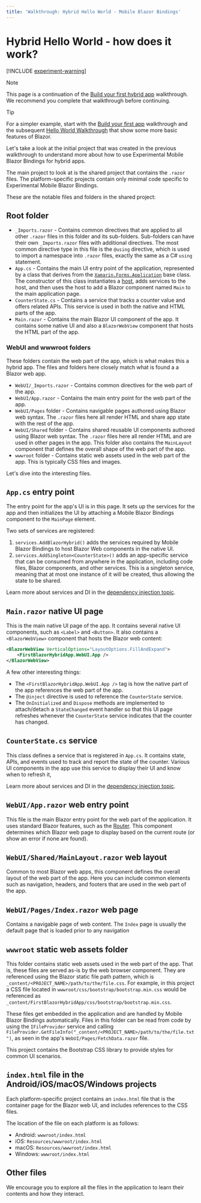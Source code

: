```yaml
---
title: 'Walkthrough: Hybrid Hello World - Mobile Blazor Bindings'
---
```


# Hybrid Hello World - how does it work?

[!INCLUDE [experiment-warning](../includes/experiment-warning.md)]

> [!NOTE]
> This page is a continuation of the [Build your first hybrid app](build-first-hybrid-app.md) walkthrough. We recommend you complete that walkthrough before continuing.

> [!TIP]
> For a simpler example, start with the [Build your first app](build-first-app.md) walkthrough and the subsequent [Hello World Walkthrough](hello-world.md) that show some more basic features of Blazor.

Let's take a look at the initial project that was created in the previous walkthrough to understand more about how to use Experimental Mobile Blazor Bindings for hybrid apps.

The main project to look at is the shared project that contains the `.razor` files. The platform-specific projects contain only minimal code specific to Experimental Mobile Blazor Bindings.

These are the notable files and folders in the shared project:

## Root folder

* `_Imports.razor` - Contains common directives that are applied to all other `.razor` files in this folder and its sub-folders. Sub-folders can have their own `_Imports.razor` files with additional directives. The most common directive type in this file is the `@using` directive, which is used to import a namespace into `.razor` files, exactly the same as a C# `using` statement.
* `App.cs` - Contains the main UI entry point of the application, represented by a class that derives from the [`Xamarin.Forms.Application`](https://docs.microsoft.com/dotnet/api/xamarin.forms.application) base class. The constructor of this class instantiates a [host](https://docs.microsoft.com/aspnet/core/fundamentals/host/generic-host), adds services to the host, and then uses the host to add a Blazor component named `Main` to the main application page.
* `CounterState.cs` - Contains a service that tracks a counter value and offers related APIs. This service is used in both the native and HTML parts of the app.
* `Main.razor` - Contains the main Blazor UI component of the app. It contains some native UI and also a `BlazorWebView` component that hosts the HTML part of the app.

### WebUI and wwwroot folders

These folders contain the web part of the app, which is what makes this a hybrid app. The files and folders here closely match what is found a a Blazor web app.

* `WebUI/_Imports.razor` - Contains common directives for the web part of the app.
* `WebUI/App.razor` - Contains the main entry point for the web part of the app.
* `WebUI/Pages` folder - Contains navigable pages authored using Blazor web syntax. The `.razor` files here all render HTML and share app state with the rest of the app.
* `WebUI/Shared` folder - Contains shared reusable UI components authored using Blazor web syntax. The `.razor` files here all render HTML and are used in other pages in the app. This folder also contains the `MainLayout` component that defines the overall shape of the web part of the app.
* `wwwroot` folder - Contains static web assets used in the web part of the app. This is typically CSS files and images.

Let's dive into the interesting files.

## `App.cs` entry point

The entry point for the app's UI is in this page. It sets up the services for the app and then initializes the UI by attaching a Mobile Blazor Bindings component to the `MainPage` element.

Two sets of services are registered:

1. `services.AddBlazorHybrid()` adds the services required by Mobile Blazor Bindings to host Blazor Web components in the native UI.
1. `services.AddSingleton<CounterState>()` adds an app-specific service that can be consumed from anywhere in the application, including code files, Blazor components, and other services. This is a singleton service, meaning that at most one instance of it will be created, thus allowing the state to be shared.

Learn more about services and DI in the [dependency injection topic](../advanced/dependency-injection.md).

## `Main.razor` native UI page

This is the main native UI page of the app. It contains several native UI components, such as `<Label>` and `<Button>`. It also contains a `<BlazorWebView>` component that hosts the Blazor web content:

```xml
<BlazorWebView VerticalOptions="LayoutOptions.FillAndExpand">
    <FirstBlazorHybridApp.WebUI.App />
</BlazorWebView>
```

A few other interesting things:

* The `<FirstBlazorHybridApp.WebUI.App />` tag is how the native part of the app references the web part of the app.
* The `@inject` directive is used to reference the `CounterState` service.
* The `OnInitialized` and `Dispose` methods are implemented to attach/detach a `StateChanged` event handler so that this UI page refreshes whenever the `CounterState` service indicates that the counter has changed.

## `CounterState.cs` service

This class defines a service that is registered in `App.cs`. It contains state, APIs, and events used to track and report the state of the counter. Various UI components in the app use this service to display their UI and know when to refresh it,

Learn more about services and DI in the [dependency injection topic](../advanced/dependency-injection.md).

## `WebUI/App.razor` web entry point

This file is the main Blazor entry point for the web part of the application. It uses standard Blazor features, such as the [Router](https://docs.microsoft.com/aspnet/core/blazor/fundamentals/routing). This component determines which Blazor web page to display based on the current route (or show an error if none are found).

## `WebUI/Shared/MainLayout.razor` web layout

Common to most Blazor web apps, this component defines the overall layout of the web part of the app. Here you can include common elements such as navigation, headers, and footers that are used in the web part of the app.

## `WebUI/Pages/Index.razor` web page

Contains a navigable page of web content. The `Index` page is usually the default page that is loaded prior to any navigation

## `wwwroot` static web assets folder

This folder contains static web assets used in the web part of the app. That is, these files are served as-is by the web browser component. They are referenced using the Blazor static file path pattern, which is `_content/<PROJECT_NAME>/path/to/the/file.css`. For example, in this project a CSS file located in `wwwroot/css/bootstrap/bootstrap.min.css` would be referenced as `_content/FirstBlazorHybridApp/css/bootstrap/bootstrap.min.css`.

These files get embedded in the application and are handled by Mobile Blazor Bindings automatically. Files in this folder can be read from code by using the `IFileProvider` service and calling  `FileProvider.GetFileInfo("_content/<PROJECT_NAME>/path/to/the/file.txt")`, as seen in the app's `WebUI/Pages/FetchData.razor` file.

This project contains the Bootstrap CSS library to provide styles for common UI scenarios.

## `index.html` file in the Android/iOS/macOS/Windows projects

Each platform-specific project contains an `index.html` file that is the container page for the Blazor web UI, and includes references to the CSS files.

The location of the file on each platform is as follows:

* Android: `wwwroot/index.html`
* iOS: `Resources/wwwroot/index.html`
* macOS: `Resources/wwwroot/index.html`
* Windows: `wwwroot/index.html`

## Other files

We encourage you to explore all the files in the application to learn their contents and how they interact.
